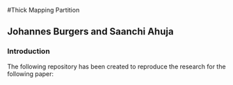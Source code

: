 #Thick Mapping Partition
## Johannes Burgers and Saanchi Ahuja

### Introduction
The following repository has been created to reproduce the research for the following paper:
